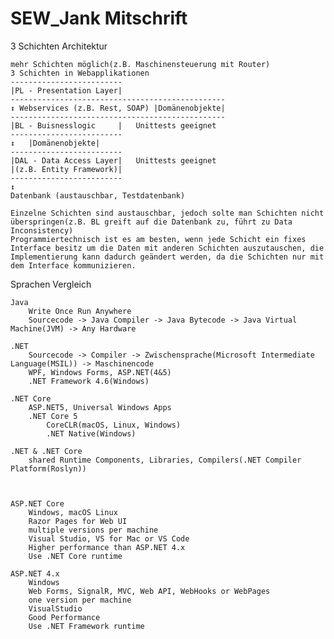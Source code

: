# SEW_Jank Mitschrift
3 Schichten Architektur

	mehr Schichten möglich(z.B. Maschinensteuerung mit Router)
	3 Schichten in Webapplikationen
	-------------------------
	|PL - Presentation Layer|
	------------------------------------------------
	↕ Webservices (z.B. Rest, SOAP)	|Domänenobjekte|
	------------------------------------------------
	|BL - Buisnesslogic     |	Unittests geeignet
	-------------------------
	↕	|Domänenobjekte|
	-------------------------
	|DAL - Data Access Layer|	Unittests geeignet
	|(z.B. Entity Framework)|
	-------------------------
	↕
	Datenbank (austauschbar, Testdatenbank)
	
	Einzelne Schichten sind austauschbar, jedoch solte man Schichten nicht überspringen(z.B. BL greift auf die Datenbank zu, führt zu Data Inconsistency)
	Programmiertechnisch ist es am besten, wenn jede Schicht ein fixes Interface besitz um die Daten mit anderen Schichten auszutauschen, die Implementierung kann dadurch geändert werden, da die Schichten nur mit dem Interface kommunizieren.


Sprachen Vergleich

	Java
		Write Once Run Anywhere
		Sourcecode -> Java Compiler -> Java Bytecode -> Java Virtual Machine(JVM) -> Any Hardware
		
	.NET
		Sourcecode -> Compiler -> Zwischensprache(Microsoft Intermediate Language(MSIL)) -> Maschinencode
		WPF, Windows Forms, ASP.NET(4&5)
		.NET Framework 4.6(Windows)
	
	.NET Core
		ASP.NET5, Universal Windows Apps
		.NET Core 5
			CoreCLR(macOS, Linux, Windows)
			.NET Native(Windows)
	
	.NET & .NET Core
		shared Runtime Components, Libraries, Compilers(.NET Compiler Platform(Roslyn))
	
	
	
	ASP.NET Core
		Windows, macOS Linux
		Razor Pages for Web UI
		multiple versions per machine
		Visual Studio, VS for Mac or VS Code
		Higher performance than ASP.NET 4.x
		Use .NET Core runtime
	
	ASP.NET 4.x
		Windows
		Web Forms, SignalR, MVC, Web API, WebHooks or WebPages
		one version per machine
		VisualStudio
		Good Performance
		Use .NET Framework runtime
	